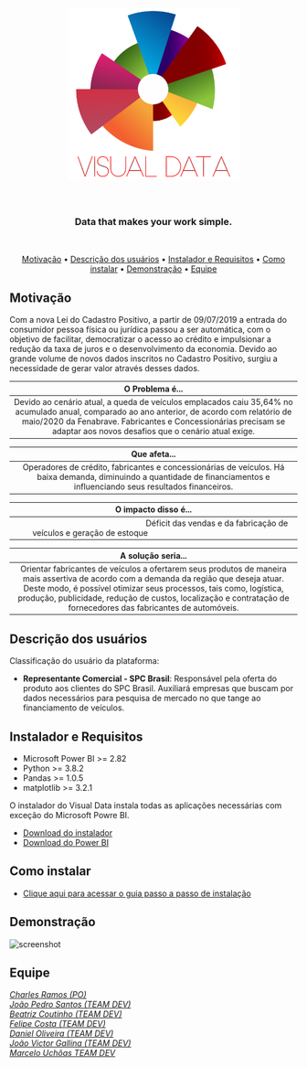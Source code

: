 <h1 align="center">
  <img src="https://github.com/fcostafelipe/PI-SPCBrasil-2020/blob/sprint-6/img_git_transparente-01.png" alt="VisualData" width="300"></a>
  <br>
  <br>
 </h1>
 
 <h3 align="center"> Data that makes your work simple. </h3> <br>
 
 <p align="center">
  <a href="#Motivação">Motivação</a> •
  <a href="#Descrição-dos-usuários">Descrição dos usuários</a> •
  <a href="#Instalador-e-Requisitos">Instalador e Requisitos</a> •
  <a href="#Como-instalar">Como instalar</a> •
  <a href="#Demonstração">Demonstração</a> •
  <a href="#Equipe">Equipe</a>
 </p> 
 
## Motivação
 
Com a nova Lei do Cadastro Positivo, a partir de 09/07/2019 a entrada do consumidor pessoa física ou jurídica passou a ser automática, com o objetivo de facilitar, democratizar o acesso ao crédito e impulsionar a redução da taxa de juros e o desenvolvimento da economia.
Devido ao grande volume de novos dados inscritos no Cadastro Positivo, surgiu a necessidade de gerar valor através desses dados.


| O Problema é... |
| :---: | 
| Devido ao cenário atual, a queda de veículos emplacados caiu 35,64% no acumulado anual, comparado ao ano anterior, de acordo com relatório de maio/2020 da Fenabrave. Fabricantes e Concessionárias precisam se adaptar aos novos desafios que o cenário atual exige. |

| Que afeta... |
| :---: | 
| Operadores de crédito, fabricantes e concessionárias de veículos. Há baixa demanda, diminuindo a quantidade de financiamentos e influenciando seus resultados financeiros. | 

| O impacto disso é... |
| :---: | 
| &nbsp;&nbsp;&nbsp;&nbsp;&nbsp;&nbsp;&nbsp;&nbsp;&nbsp;&nbsp;&nbsp;&nbsp;&nbsp;&nbsp;&nbsp;&nbsp;&nbsp;&nbsp;&nbsp;&nbsp;&nbsp;&nbsp;&nbsp;&nbsp;&nbsp;&nbsp;&nbsp;&nbsp;&nbsp;&nbsp;&nbsp;&nbsp;&nbsp;&nbsp;&nbsp;&nbsp;&nbsp;&nbsp;&nbsp;&nbsp;&nbsp;&nbsp;&nbsp;&nbsp;&nbsp;&nbsp;&nbsp;&nbsp;&nbsp;&nbsp;&nbsp;&nbsp;&nbsp;&nbsp;&nbsp;&nbsp;&nbsp;&nbsp; Déficit das vendas e da fabricação de veículos e geração de estoque &nbsp;&nbsp;&nbsp;&nbsp;&nbsp;&nbsp;&nbsp;&nbsp;&nbsp;&nbsp;&nbsp;&nbsp;&nbsp;&nbsp;&nbsp;&nbsp;&nbsp;&nbsp;&nbsp;&nbsp;&nbsp;&nbsp;&nbsp;&nbsp;&nbsp;&nbsp;&nbsp;&nbsp;&nbsp;&nbsp;&nbsp;&nbsp;&nbsp;&nbsp;&nbsp;&nbsp;&nbsp;&nbsp;&nbsp;&nbsp;&nbsp;&nbsp;&nbsp;&nbsp;&nbsp;&nbsp;&nbsp;&nbsp;&nbsp;&nbsp;&nbsp;&nbsp;&nbsp;&nbsp;&nbsp;&nbsp;&nbsp;&nbsp; |

| A solução seria... |
| :---: | 
| Orientar fabricantes de veículos a ofertarem seus produtos de maneira mais assertiva de acordo com a demanda da região que deseja atuar. Deste modo, é possível otimizar seus processos, tais como, logística, produção, publicidade, redução de custos, localização e contratação de fornecedores das fabricantes de automóveis. |

## Descrição dos usuários

Classificação do usuário da plataforma:
- <strong>Representante Comercial - SPC Brasil</strong>: Responsável pela oferta do produto aos clientes
do SPC Brasil. Auxiliará empresas que buscam por dados necessários para pesquisa de
mercado no que tange ao financiamento de veículos. 

## Instalador e Requisitos 

- Microsoft Power BI >= 2.82
- Python >= 3.8.2
- Pandas >= 1.0.5
- matplotlib >= 3.2.1

O instalador do Visual Data instala todas as aplicações necessárias com exceção do Microsoft Powre BI.

- <a href="https://github.com/QuodJP/PI-SPCBrasil-2020/raw/sprint-6/setup/visualdata-setup.exe">Download do instalador </a> <br>
- <a href="https://powerbi.microsoft.com/pt-br/downloads/">Download do Power BI </a>

## Como instalar

- <a href="guia_install_readme.md">Clique aqui para acessar o guia passo a passo de instalação</a>

## Demonstração
 
![screenshot](https://github.com/fcostafelipe/PI-SPCBrasil-2020/blob/master/gif_git.gif)

## Equipe

[*Charles Ramos (PO)*](https://github.com/charles-ramos)      
[*João Pedro Santos (TEAM DEV)*](https://github.com/QuodJP)      
[*Beatriz Coutinho (TEAM DEV)*](https://github.com/bibiacoutinho)      
[*Felipe Costa (TEAM DEV)*](https://github.com/fcostafelipe)      
[*Daniel Oliveira (TEAM DEV)*](https://github.com/danielsantosoliveira)                                                                           
[*João Victor Gallina (TEAM DEV)*](https://github.com/JVMedeiros)                                                                                 
[*Marcelo Uchôas TEAM DEV*](https://github.com/marcelouchoas)
